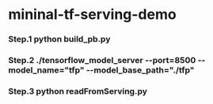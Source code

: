 # mininal-tf-serving-demo

### Step.1 python build_pb.py

### Step.2 ./tensorflow_model_server --port=8500 --model_name="tfp" --model_base_path="./tfp"

### Step.3 python readFromServing.py 
